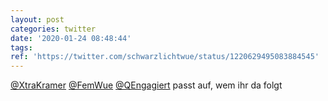 ```yaml
---
layout: post
categories: twitter
date: '2020-01-24 08:48:44'
tags: 
ref: 'https://twitter.com/schwarzlichtwue/status/1220629495083884545'
---
```

[@XtraKramer](https://twitter.com/XtraKramer) [@FemWue](https://twitter.com/FemWue) [@QEngagiert](https://twitter.com/QEngagiert) passt auf, wem ihr da folgt